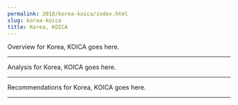 ```yaml
---
permalink: 2018/korea-koica/index.html
slug: korea-koica
title: Korea, KOICA
---
```


Overview for Korea, KOICA goes here.

---

Analysis for Korea, KOICA goes here.

---

Recommendations for Korea, KOICA goes here.

---
